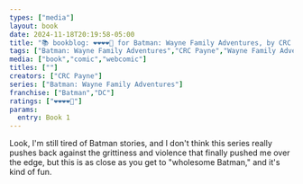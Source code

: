 ```yaml
---
types: ["media"]
layout: book
date: 2024-11-18T20:19:58-05:00
title: "📚 bookblog: ❤️❤️❤️❤️🖤 for Batman: Wayne Family Adventures, by CRC Payne"
tags: ["Batman: Wayne Family Adventures","CRC Payne","Wayne Family Adventures","Batman","webcomics"]
media: ["book","comic","webcomic"]
titles: [""]
creators: ["CRC Payne"]
series: ["Batman: Wayne Family Adventures"]
franchise: ["Batman","DC"]
ratings: ["❤️❤️❤️❤️🖤"]
params:
  entry: Book 1
---
```


Look, I'm still tired of Batman stories, and I don't think this series really pushes back against the grittiness and violence that finally pushed me over the edge, but this is as close as you get to "wholesome Batman," and it's kind of fun.

